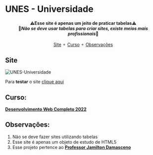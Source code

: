# UNES - Universidade
<h4 align="center">
   ⚠Esse site é apenas um jeito de praticar tabelas⚠<br>
   🚨<em>Não se deve usar tabelas para criar sites, existe meios mais profissionais</em>🚨
</h4>
<p align="center">
   <a href="#Site">Site</a> ⚬
   <a href="#Curso">Curso</a> ⚬
   <a href="#Observações">Observações</a>
</p>

## Site
![UNES-Universidade](https://user-images.githubusercontent.com/85363903/162636140-c13a723b-0117-4081-b01a-591a942425b5.gif)

Para **testar** o site [clique aqui](https://felixclone.github.io/UNES_universidade/contatos.html) 

## Curso:
<strong><a href="https://www.udemy.com/course/web-completo/">Desenvolvimento Web Completo 2022</a></strong>

## Observações: 
<ol>
   <li>Não se deve fazer sites utilizando tabelas</li>
   <li>Esse site é apenas um objeto de estudo de HTML5</li>
   <li>Esse projeto pertence ao <strong><a href="https://www.linkedin.com/in/jamiltondamasceno/">Professor Jamilton Damasceno</a></strong> </li>
</ol>